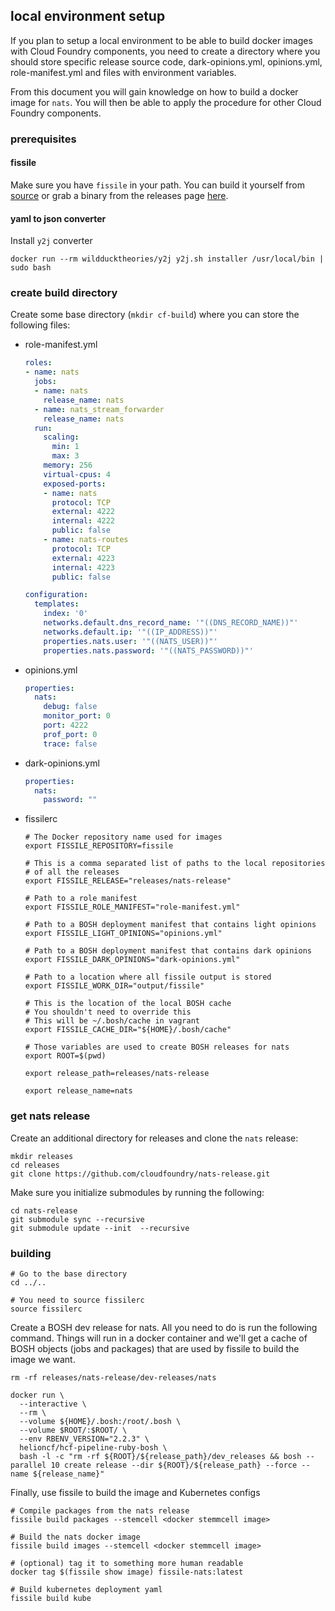 ## local environment setup

If you plan to setup a local environment to be able to build docker images with
Cloud Foundry components, you need to create a directory where you should store
specific release source code, dark-opinions.yml, opinions.yml, role-manifest.yml
and files with environment variables.

From this document you will gain knowledge on how to build a docker image for
`nats`. You will then be able to apply the procedure for other Cloud Foundry
components.

### prerequisites

#### fissile

Make sure you have `fissile` in your path. You can build it yourself from
[source](https://github.com/SUSE/fissile) or grab a binary from the releases
page [here](https://github.com/SUSE/fissile/releases).

#### yaml to json converter

Install `y2j` converter

```
docker run --rm wildducktheories/y2j y2j.sh installer /usr/local/bin | sudo bash
```

### create build directory

Create some base directory (`mkdir cf-build`) where you can store the following files:

- role-manifest.yml

  ```yaml
  roles:
  - name: nats
    jobs:
    - name: nats
      release_name: nats
    - name: nats_stream_forwarder
      release_name: nats
    run:    
      scaling:
        min: 1
        max: 3    
      memory: 256    
      virtual-cpus: 4    
      exposed-ports:
      - name: nats
        protocol: TCP      
        external: 4222   
        internal: 4222   
        public: false    
      - name: nats-routes      
        protocol: TCP      
        external: 4223      
        internal: 4223      
        public: false

  configuration:
    templates:
      index: '0'
      networks.default.dns_record_name: '"((DNS_RECORD_NAME))"'
      networks.default.ip: '"((IP_ADDRESS))"'
      properties.nats.user: '"((NATS_USER))"'
      properties.nats.password: '"((NATS_PASSWORD))"'
  ```

- opinions.yml

  ```yaml
  properties:
    nats:
      debug: false
      monitor_port: 0
      port: 4222
      prof_port: 0
      trace: false
  ```

- dark-opinions.yml

  ```yaml
  properties:
    nats:
      password: ""
  ```

- fissilerc

  ```shell
  # The Docker repository name used for images
  export FISSILE_REPOSITORY=fissile

  # This is a comma separated list of paths to the local repositories
  # of all the releases
  export FISSILE_RELEASE="releases/nats-release"

  # Path to a role manifest
  export FISSILE_ROLE_MANIFEST="role-manifest.yml"

  # Path to a BOSH deployment manifest that contains light opinions
  export FISSILE_LIGHT_OPINIONS="opinions.yml"

  # Path to a BOSH deployment manifest that contains dark opinions
  export FISSILE_DARK_OPINIONS="dark-opinions.yml"

  # Path to a location where all fissile output is stored
  export FISSILE_WORK_DIR="output/fissile"

  # This is the location of the local BOSH cache
  # You shouldn't need to override this
  # This will be ~/.bosh/cache in vagrant
  export FISSILE_CACHE_DIR="${HOME}/.bosh/cache"

  # Those variables are used to create BOSH releases for nats
  export ROOT=$(pwd)

  export release_path=releases/nats-release

  export release_name=nats
  ```

### get nats release

Create an additional directory for releases and clone the `nats` release:

```
mkdir releases
cd releases
git clone https://github.com/cloudfoundry/nats-release.git
```

Make sure you initialize submodules by running the following:

```
cd nats-release
git submodule sync --recursive
git submodule update --init  --recursive
```

### building

```
# Go to the base directory
cd ../..

# You need to source fissilerc
source fissilerc
```

Create a BOSH dev release for nats. All you need to do is run the
following command. Things will run in a docker container and we'll get a cache
of BOSH objects (jobs and packages) that are used by fissile to build the image
we want.

```
rm -rf releases/nats-release/dev-releases/nats

docker run \
  --interactive \
  --rm \
  --volume ${HOME}/.bosh:/root/.bosh \
  --volume $ROOT/:$ROOT/ \
  --env RBENV_VERSION="2.2.3" \
  helioncf/hcf-pipeline-ruby-bosh \
  bash -l -c "rm -rf ${ROOT}/${release_path}/dev_releases && bosh --parallel 10 create release --dir ${ROOT}/${release_path} --force --name ${release_name}"
```

Finally, use fissile to build the image and Kubernetes configs

```
# Compile packages from the nats release
fissile build packages --stemcell <docker stemmcell image>

# Build the nats docker image
fissile build images --stemcell <docker stemmcell image>

# (optional) tag it to something more human readable
docker tag $(fissile show image) fissile-nats:latest

# Build kubernetes deployment yaml
fissile build kube
```
